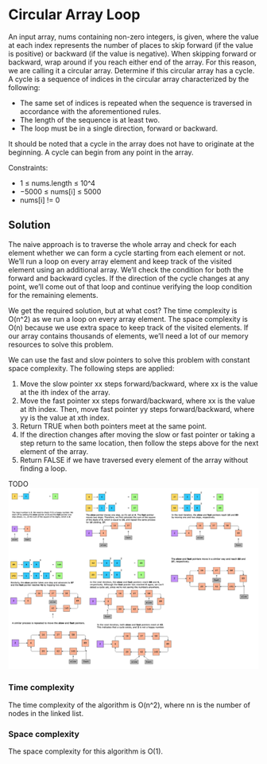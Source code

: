 # Circular Array Loop

An input array, nums containing non-zero integers, is given, where the value at each index represents the number of places to skip forward (if the value is positive) or backward (if the value is negative). When skipping forward or backward, wrap around if you reach either end of the array. For this reason, we are calling it a circular array. Determine if this circular array has a cycle. A cycle is a sequence of indices in the circular array characterized by the following:

- The same set of indices is repeated when the sequence is traversed in accordance with the aforementioned rules.
- The length of the sequence is at least two.
- The loop must be in a single direction, forward or backward.

It should be noted that a cycle in the array does not have to originate at the beginning. A cycle can begin from any point in the array.

Constraints:

- 1 ≤ nums.length ≤ 10^4
- −5000 ≤ nums[i] ≤ 5000
- nums[i] != 0

## Solution

The naive approach is to traverse the whole array and check for each element whether we can form a cycle starting from each element or not. We’ll run a loop on every array element and keep track of the visited element using an additional array. We’ll check the condition for both the forward and backward cycles. If the direction of the cycle changes at any point, we’ll come out of that loop and continue verifying the loop condition for the remaining elements.

We get the required solution, but at what cost? The time complexity is O(n^2) as we run a loop on every array element. The space complexity is O(n) because we use extra space to keep track of the visited elements. If our array contains thousands of elements, we’ll need a lot of our memory resources to solve this problem.

We can use the fast and slow pointers to solve this problem with constant space complexity. The following steps are applied:

1. Move the slow pointer xx steps forward/backward, where xx is the value at the ith index of the array.
2. Move the fast pointer xx steps forward/backward, where xx is the value at ith index. Then, move fast pointer yy steps forward/backward, where yy is the value at xth index.
3. Return TRUE when both pointers meet at the same point.
4. If the direction changes after moving the slow or fast pointer or taking a step return to the same location, then follow the steps above for the next element of the array.
5. Return FALSE if we have traversed every element of the array without finding a loop.

TODO
![](../../../../../../img/11.52.22.png)

### Time complexity

The time complexity of the algorithm is O(n^2), where nn is the number of nodes in the linked list.

### Space complexity

The space complexity for this algorithm is O(1).